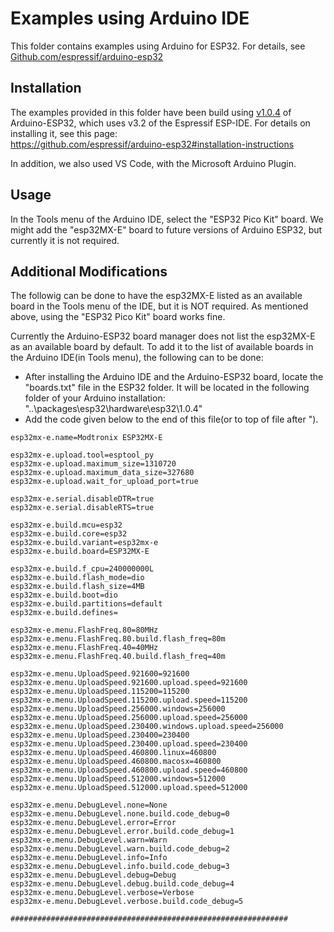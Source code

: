 
# Examples using Arduino IDE
This folder contains examples using Arduino for ESP32. For details, see [Github.com/espressif/arduino-esp32](https://github.com/espressif/arduino-esp32)

## Installation
The examples provided in this folder have been build using [v1.0.4](https://github.com/espressif/arduino-esp32/releases/tag/1.0.4) of Arduino-ESP32, which uses v3.2 of the Espressif ESP-IDE. For details on installing it, see this page:  
https://github.com/espressif/arduino-esp32#installation-instructions  

In addition, we also used VS Code, with the Microsoft Arduino Plugin.

## Usage
In the Tools menu of the Arduino IDE, select the "ESP32 Pico Kit" board. We might add the "esp32MX-E" board to future versions of Arduino ESP32, but currently it is not required.

## Additional Modifications
The followig can be done to have the esp32MX-E listed as an available board in the Tools menu of the IDE, but it is NOT required. As mentioned above, using the "ESP32 Pico Kit" board works fine.   

Currently the Arduino-ESP32 board manager does not list the esp32MX-E as an available board by default. To add it to the list of available boards in the Arduino IDE(in Tools menu), the following can to be done:
- After installing the Arduino IDE and the Arduino-ESP32 board, locate the "boards.txt" file in the ESP32 folder. It will be located in the following folder of your Arduino installation: "..\packages\esp32\hardware\esp32\1.0.4"
- Add the code given below to the end of this file(or to top of file after ").

```
esp32mx-e.name=Modtronix ESP32MX-E

esp32mx-e.upload.tool=esptool_py
esp32mx-e.upload.maximum_size=1310720
esp32mx-e.upload.maximum_data_size=327680
esp32mx-e.upload.wait_for_upload_port=true

esp32mx-e.serial.disableDTR=true
esp32mx-e.serial.disableRTS=true

esp32mx-e.build.mcu=esp32
esp32mx-e.build.core=esp32
esp32mx-e.build.variant=esp32mx-e
esp32mx-e.build.board=ESP32MX-E

esp32mx-e.build.f_cpu=240000000L
esp32mx-e.build.flash_mode=dio
esp32mx-e.build.flash_size=4MB
esp32mx-e.build.boot=dio
esp32mx-e.build.partitions=default
esp32mx-e.build.defines=

esp32mx-e.menu.FlashFreq.80=80MHz
esp32mx-e.menu.FlashFreq.80.build.flash_freq=80m
esp32mx-e.menu.FlashFreq.40=40MHz
esp32mx-e.menu.FlashFreq.40.build.flash_freq=40m

esp32mx-e.menu.UploadSpeed.921600=921600
esp32mx-e.menu.UploadSpeed.921600.upload.speed=921600
esp32mx-e.menu.UploadSpeed.115200=115200
esp32mx-e.menu.UploadSpeed.115200.upload.speed=115200
esp32mx-e.menu.UploadSpeed.256000.windows=256000
esp32mx-e.menu.UploadSpeed.256000.upload.speed=256000
esp32mx-e.menu.UploadSpeed.230400.windows.upload.speed=256000
esp32mx-e.menu.UploadSpeed.230400=230400
esp32mx-e.menu.UploadSpeed.230400.upload.speed=230400
esp32mx-e.menu.UploadSpeed.460800.linux=460800
esp32mx-e.menu.UploadSpeed.460800.macosx=460800
esp32mx-e.menu.UploadSpeed.460800.upload.speed=460800
esp32mx-e.menu.UploadSpeed.512000.windows=512000
esp32mx-e.menu.UploadSpeed.512000.upload.speed=512000

esp32mx-e.menu.DebugLevel.none=None
esp32mx-e.menu.DebugLevel.none.build.code_debug=0
esp32mx-e.menu.DebugLevel.error=Error
esp32mx-e.menu.DebugLevel.error.build.code_debug=1
esp32mx-e.menu.DebugLevel.warn=Warn
esp32mx-e.menu.DebugLevel.warn.build.code_debug=2
esp32mx-e.menu.DebugLevel.info=Info
esp32mx-e.menu.DebugLevel.info.build.code_debug=3
esp32mx-e.menu.DebugLevel.debug=Debug
esp32mx-e.menu.DebugLevel.debug.build.code_debug=4
esp32mx-e.menu.DebugLevel.verbose=Verbose
esp32mx-e.menu.DebugLevel.verbose.build.code_debug=5

##############################################################
```